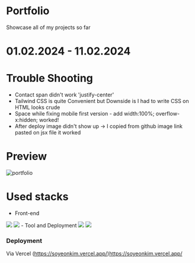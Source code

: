 # Portfolio 
Showcase all of my projects so far 


# 01.02.2024 - 11.02.2024

# Trouble Shooting
- Contact span didn't work 'justify-center'
- Tailwind CSS is quite Convenient but Downside is I had to write CSS on HTML looks crude
- Space while fixing mobile first version - add width:100%;
overflow-x:hidden; worked!
- After deploy image didn't show up -> I copied from github image link pasted on jsx file it worked

# Preview
![portfolio](https://github.com/Soylatte/portfolio-new/assets/133989317/7b91e568-00f3-4c39-91a6-32b249fa8704)


# Used stacks
- Front-end
<img src="https://img.shields.io/badge/React-61DAFB?style=for-the-badge&logo=React&logoColor=black">
<img src="https://img.shields.io/badge/Tailwind CSS-06B6D4?style=for-the-badge&logo=Tailwind CSS&logoColor=white"/>
- Tool and Deployment
<img src="https://img.shields.io/badge/Vercel-000000?style=for-the-badge&logo=vercel&logoColor=white">
<img src="https://img.shields.io/badge/VSCode-0078D4?style=for-the-badge&logo=visual%20studio%20code&logoColor=white" >

### Deployment
Via Vercel
(https://soyeonkim.vercel.app/)https://soyeonkim.vercel.app/


